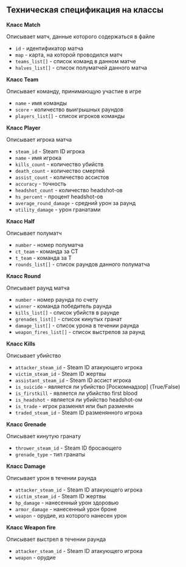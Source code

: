 ## Техническая спецификация на классы 

**Класс Match**

Описывает матч, данные которого содержаться в файле

* `id` - идентификатор матча
* `map` - карта, на которой проводился матч
* `teams_list[]` - список команд в данном матче
* `halves_list[]` - список полуматчей данного матча

**Класс Team**

Описывает команду, принимающую участие в игре

* `name` - имя команды
* `score` - количество выигрышных раундов
* `players_list[]` - список игроков команды

**Класс Player**

Описывает игрока матча

* `steam_id` - Steam ID игрока
* `name` - имя игрока
* `kills_count` - количество убийств
* `death_count` - количество смертей
* `assist_count` - количество ассистов
* `accuracy` - точность
* `headshot_count` - количество headshot-ов
* `hs_percent` - процент headshot-ов
* `average_round_damage` - средний урон за раунд
* `utility_damage` - урон гранатами

**Класс Half**

Описывает полуматч

* `number` - номер полуматча
* `ct_team` - команда за CT
* `t_team` - команда за T
* `rounds_list[]` - список раундов данного полуматча

**Класс Round**

Описывает раунд матча

* `number` - номер раунда по счету
* `winner` - команда победитель раунда 
* `kills_list[]` - список убийств в раунде
* `grenades_list[]` - список кинутых гранат
* `damage_list[]` - список урона в течении раунда
* `weapon_fires_list[]` - список выстрелов за раунд

**Класс Kills**

Описывает убийство

* `attacker_steam_id` - Steam ID атакующего игрока
* `victim_steam_id` - Steam ID жертвы
* `assistant_steam_id` - Steam ID ассист игрока
* `is_suicide` - является ли убийство [Роскомнадзор] (True/False)
* `is_firstkill` - является ли убийство first blood
* `is_headshot` - является ли убийство headshot-ом
* `is_trade` - игрок разменял или был разменян 
* `traded_steam_id` - Steam ID разменянного игрока

**Класс Grenade**

Описывает кинутую гранату

* `thrower_steam_id` - Steam ID бросающего
* `grenade_type` - тип гранаты

**Класс Damage**

Описывает урон в течении раунда

* `attacker_steam_id` - Steam ID атакующего игрока
* `victim_steam_id` - Steam ID жертвы
* `hp_damage` - нанесенный урон здоровью
* `armor_damage` - нанесенный урон броне
* `weapon` - орудие, из которого нанесен урон

**Класс Weapon fire**

Описывает выстрел в течении раунда

* `attacker_steam_id` - Steam ID атакующего игрока
* `weapon` - орудие